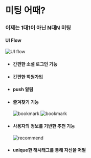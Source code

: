 # 미팅 어때?

### 이제는 1대1이 아닌 N대N 미팅


#### UI Flow
![UI flow](https://github.com/geunseok95/ShallWeMeet/blob/master/readmefile/UI%20flow.jpg?raw=true)


* #### 간편한 소셜 로그인 기능

* #### 간편한 회원가입

* #### push 알림
 
* #### 즐겨찾기 기능
  ![bookmark](https://github.com/geunseok95/ShallWeMeet/blob/master/readmefile/bookmark1.png?raw=true)
  ![bookmark](https://github.com/geunseok95/ShallWeMeet/blob/master/readmefile/bookmark2.png?raw=true)

* #### 사용자의 정보를 기반한 추천 기능
  ![recommend](https://github.com/geunseok95/ShallWeMeet/blob/master/readmefile/recommend.png?raw=true)

* #### unique한 해시태그를 통해 자신을 어필
